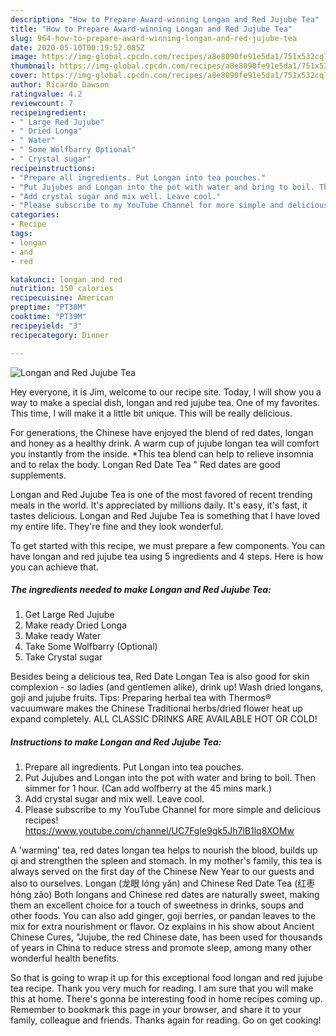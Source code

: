```yaml
---
description: "How to Prepare Award-winning Longan and Red Jujube Tea"
title: "How to Prepare Award-winning Longan and Red Jujube Tea"
slug: 964-how-to-prepare-award-winning-longan-and-red-jujube-tea
date: 2020-05-10T00:19:52.085Z
image: https://img-global.cpcdn.com/recipes/a8e8090fe91e5da1/751x532cq70/longan-and-red-jujube-tea-recipe-main-photo.jpg
thumbnail: https://img-global.cpcdn.com/recipes/a8e8090fe91e5da1/751x532cq70/longan-and-red-jujube-tea-recipe-main-photo.jpg
cover: https://img-global.cpcdn.com/recipes/a8e8090fe91e5da1/751x532cq70/longan-and-red-jujube-tea-recipe-main-photo.jpg
author: Ricardo Dawson
ratingvalue: 4.2
reviewcount: 7
recipeingredient:
- " Large Red Jujube"
- " Dried Longa"
- " Water"
- " Some Wolfbarry Optional"
- " Crystal sugar"
recipeinstructions:
- "Prepare all ingredients. Put Longan into tea pouches."
- "Put Jujubes and Longan into the pot with water and bring to boil. Then simmer for 1 hour. (Can add wolfberry at the 45 mins mark.)"
- "Add crystal sugar and mix well. Leave cool."
- "Please subscribe to my YouTube Channel for more simple and delicious recipes! https://www.youtube.com/channel/UC7Fgle9gk5Jh7lB1lq8XOMw"
categories:
- Recipe
tags:
- longan
- and
- red

katakunci: longan and red 
nutrition: 150 calories
recipecuisine: American
preptime: "PT38M"
cooktime: "PT39M"
recipeyield: "3"
recipecategory: Dinner

---
```



![Longan and Red Jujube Tea](https://img-global.cpcdn.com/recipes/a8e8090fe91e5da1/751x532cq70/longan-and-red-jujube-tea-recipe-main-photo.jpg)

Hey everyone, it is Jim, welcome to our recipe site. Today, I will show you a way to make a special dish, longan and red jujube tea. One of my favorites. This time, I will make it a little bit unique. This will be really delicious.

For generations, the Chinese have enjoyed the blend of red dates, longan and honey as a healthy drink. A warm cup of jujube longan tea will comfort you instantly from the inside. *This tea blend can help to relieve insomnia and to relax the body. Longan Red Date Tea &#34; Red dates are good supplements.

Longan and Red Jujube Tea is one of the most favored of recent trending meals in the world. It's appreciated by millions daily. It's easy, it's fast, it tastes delicious. Longan and Red Jujube Tea is something that I have loved my entire life. They're fine and they look wonderful.


To get started with this recipe, we must prepare a few components. You can have longan and red jujube tea using 5 ingredients and 4 steps. Here is how you can achieve that.

<!--inarticleads1-->

##### The ingredients needed to make Longan and Red Jujube Tea:

1. Get  Large Red Jujube
1. Make ready  Dried Longa
1. Make ready  Water
1. Take  Some Wolfbarry (Optional)
1. Take  Crystal sugar


Besides being a delicious tea, Red Date Longan Tea is also good for skin complexion - so ladies (and gentlemen alike), drink up! Wash dried longans, goji and jujube fruits. Tips: Preparing herbal tea with Thermos® vacuumware makes the Chinese Traditional herbs/dried flower heat up expand completely. ALL CLASSIC DRINKS ARE AVAILABLE HOT OR COLD! 

<!--inarticleads2-->

##### Instructions to make Longan and Red Jujube Tea:

1. Prepare all ingredients. Put Longan into tea pouches.
1. Put Jujubes and Longan into the pot with water and bring to boil. Then simmer for 1 hour. (Can add wolfberry at the 45 mins mark.)
1. Add crystal sugar and mix well. Leave cool.
1. Please subscribe to my YouTube Channel for more simple and delicious recipes! https://www.youtube.com/channel/UC7Fgle9gk5Jh7lB1lq8XOMw


A &#39;warming&#39; tea, red dates longan tea helps to nourish the blood, builds up qi and strengthen the spleen and stomach. In my mother&#39;s family, this tea is always served on the first day of the Chinese New Year to our guests and also to ourselves. Longan (龙眼 lóng yǎn) and Chinese Red Date Tea (红枣 hóng zǎo) Both longans and Chinese red dates are naturally sweet, making them an excellent choice for a touch of sweetness in drinks, soups and other foods. You can also add ginger, goji berries, or pandan leaves to the mix for extra nourishment or flavor. Oz explains in his show about Ancient Chinese Cures, &#34;Jujube, the red Chinese date, has been used for thousands of years in China to reduce stress and promote sleep, among many other wonderful health benefits. 

So that is going to wrap it up for this exceptional food longan and red jujube tea recipe. Thank you very much for reading. I am sure that you will make this at home. There's gonna be interesting food in home recipes coming up. Remember to bookmark this page in your browser, and share it to your family, colleague and friends. Thanks again for reading. Go on get cooking!
